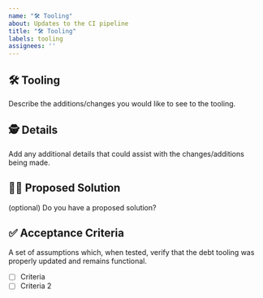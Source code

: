 ```yaml
---
name: "🛠️ Tooling"
about: Updates to the CI pipeline
title: "🛠️ Tooling"
labels: tooling
assignees: ''
---
```


## 🛠️ Tooling

Describe the additions/changes you would like to see to the tooling.

## 🕵️ Details

Add any additional details that could assist with the changes/additions being made.

## 🙋‍♀️ Proposed Solution

(optional) Do you have a proposed solution?

## ✅ Acceptance Criteria

A set of assumptions which, when tested, verify that the debt tooling was properly updated and remains functional.

- [ ] Criteria
- [ ] Criteria 2
